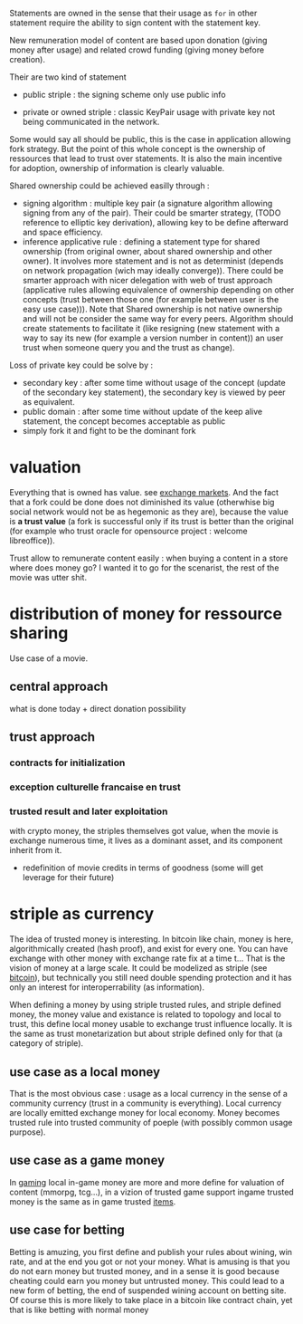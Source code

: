 Statements are owned in the sense that their usage as `for` in other statement require the ability to sign content with the statement key.

New remuneration model of content are based upon donation (giving money after usage) and related crowd funding (giving money before creation).

Their are two kind of statement
  - public striple : the signing scheme only use public info

  - private or owned striple : classic KeyPair usage with private key not being communicated in the network.




Some would say all should be public, this is the case in application allowing fork strategy. 
But the point of this whole concept is the ownership of ressources that lead to trust over statements. It is also the main incentive for adoption, ownership of information is clearly valuable.

Shared ownership could be achieved easilly through :
  - signing algorithm : multiple key pair (a signature algorithm allowing signing from any of the pair). Their could be smarter strategy, (TODO reference to elliptic key derivation), allowing key to be define afterward and space efficiency.
  - inference applicative rule : defining a statement type for shared ownership (from original owner, about shared ownership and other owner). It involves more statement and is not as determinist (depends on network propagation (wich may ideally converge)).
  There could be smarter approach with nicer delegation with web of trust approach (applicative rules allowing equivalence of ownership depending on other concepts (trust between those one (for example between user is the easy use case))). Note that Shared ownership is not native ownership and will not be consider the same way for every peers.
  Algorithm should create statements to facilitate it (like resigning (new statement with a way to say its new (for example a version number in content)) an user trust when someone query you and the trust as change).

Loss of private key could be solve by :

  - secondary key : after some time without usage of the concept (update of the secondary key statement), the secondary key is viewed by peer as equivalent.
  - public domain : after some time without update of the keep alive statement, the concept becomes acceptable as public
  - simply fork it and fight to be the dominant fork

# valuation

Everything that is owned has value. see [exchange markets](./exchange.md). And the fact that a fork could be done does not diminished its value (otherwhise big social network would not be as hegemonic as they are), because the value is **a trust value** (a fork is successful only if its trust is better than the original (for example who trust oracle for opensource project : welcome libreoffice)).

Trust allow to remunerate content easily : when buying a content in a store where does money go? I wanted it to go for the scenarist, the rest of the movie was utter shit.

# distribution of money for ressource sharing 

Use case of a movie.

## central approach

what is done today + direct donation possibility

## trust approach

### contracts for initialization 

### exception culturelle francaise en trust

### trusted result and later exploitation

with crypto money, the striples themselves got value, when the movie is exchange numerous time, it lives as a dominant asset, and its component inherit from it.
+ redefinition of movie credits in terms of goodness (some will get leverage for their future)


# striple as currency

The idea of trusted money is interesting. In bitcoin like chain, money is here, algorithmically created (hash proof), and exist for every one. You can have exchange with other money with exchange rate fix at a time t...
That is the vision of money at a large scale. It could be modelized as striple (see [bitcoin](./sidechain.md)), but technically you still need double spending protection and it has only an interest for interoperrability (as information).

When defining a money by using striple trusted rules, and striple defined money, the money value and existance is related to topology and local to trust, this define local money usable to exchange trust influence locally.
It is the same as trust monetarization but about striple defined only for that (a category of striple).

## use case as a local money

That is the most obvious case : usage as a local currency in the sense of a community currency (trust in a community is everything). Local currency are locally emitted exchange money for local economy. Money becomes trusted rule into trusted community of poeple (with possibly common usage purpose).

## use case as a game money

In [gaming](./mulipgame.md) local in-game money are more and more define for valuation of content (mmorpg, tcg...), in a vizion of trusted game support ingame trusted money is the same as in game trusted [items](./item.md).

## use case for betting

Betting is amuzing, you first define and publish your rules about wining, win rate, and at the end you got or not your money.
What is amusing is that you do not earn money but trusted money, and in a sense it is good because cheating could earn you money but untrusted money.
This could lead to a new form of betting, the end of suspended wining account on betting site. Of course this is more likely to take place in a bitcoin like contract chain, yet that is like betting with normal money 

